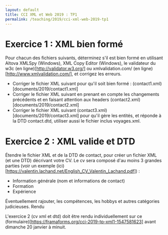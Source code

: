 ```yaml
---
layout: default
title: CCI XML et Web 2019 : TP1
permalink: /teaching/2019/cci-xml-web-2019-tp1
---
```


# Exercice 1 : XML bien formé

Pour chacun des fichiers suivants, déterminez s'il est bien formé en utilisant Altova XMLSpy (Windows), XML Copy Editor (Windows), le validateur du w3c (en ligne)[http://validator.w3.org/] ou xmlvalidation.com/ (en ligne)[http://www.xmlvalidation.com/], et corrigez les erreurs.

* Corriger le fichier XML suivant pour qu'il soit bien formé : (contact1.xml)[documents/2019/contact1.xml]
* Corriger le fichier XML suivant en prenant en compte les changements précédents et en faisant attention aux headers (contact2.xml)[documents/2019/contact2.xml]
* Corriger le fichier XML suivant (contact3.xml)[documents/2019/contact3.xml] pour qu'il gère les entités, et réponde à la DTD contact.dtd, utiliser aussi le fichier inclus voyages.xml.

# Exercice 2 : XML valide et DTD

Étendre le fichier XML et de la DTD de contact, pour créer un fichier XML (et une DTD) décrivant votre CV. Le cv sera composé d'au moins 3 grandes parties (voir un exemple (ici)[https://valentin.lachand.net/English_CV_Valentin_Lachand.pdf]) :

* Information générale (nom et informations de contact)
* Formation
* Expérience

Éventuellement rajouter, les compétences, les hobbys et autres catégories judicieuses.
Rendu

L'exercice 2 (cv xml et dtd) doit être rendu individuellement sur ce (formulaire)[https://framaforms.org/cci-2019-tp-xml1-1547581623] avant dimanche 20 janvier à minuit.
